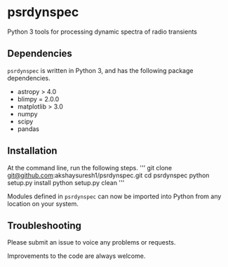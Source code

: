# psrdynspec
Python 3 tools for processing dynamic spectra of radio transients

## Dependencies
```psrdynspec``` is written in Python 3, and has the following package dependencies.
- astropy > 4.0
- blimpy = 2.0.0
- matplotlib > 3.0
- numpy
- scipy
- pandas

## Installation
At the command line, run the following steps.
'''
git clone git@github.com:akshaysuresh1/psrdynspec.git
cd psrdynspec
python setup.py install
python setup.py clean
'''

Modules defined in ```psrdynspec``` can now be imported into Python from any location on your system.

## Troubleshooting
Please submit an issue to voice any problems or requests.

Improvements to the code are always welcome.
